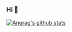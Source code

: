 ### Hi 👋





[![Anurag's github stats](https://github-readme-stats.vercel.app/api?username=glory4god)](https://github.com/anuraghazra/github-readme-stats)

<!--
**glory4god/glory4god** is a ✨ _special_ ✨ repository because its `README.md` (this file) appears on your GitHub profile.

Here are some ideas to get you started:

- 🔭 I’m currently working on ...
- 🌱 I’m currently learning ...
- 👯 I’m looking to collaborate on ...
- 🤔 I’m looking for help with ...
- 💬 Ask me about ...
- 📫 How to reach me: ...
- 😄 Pronouns: ...
- ⚡ Fun fact: ...
-->
